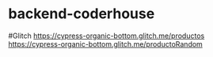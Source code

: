 # backend-coderhouse

#Glitch
https://cypress-organic-bottom.glitch.me/productos
https://cypress-organic-bottom.glitch.me/productoRandom
